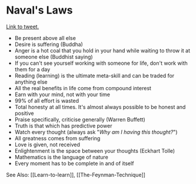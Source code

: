 # Naval's Laws

[Link to tweet.](https://twitter.com/Vedanth/status/806217119050235904)

- Be present above all else
- Desire is suffering (Buddha)
- Anger is a hot coal that you hold in your hand while waiting to throw it at someone else (Buddhist saying)
- If you can't see yourself working with someone for life, don't work with them for a day
- Reading (learning) is the ultimate meta-skill and can be traded for anything else
- All the real benefits in life come from compound interest
- Earn with your mind, not with your time
- 99% of all effort is wasted
- Total honesty at all times. It's almost always possible to be honest and positive
- Praise specifically, criticise generally (Warren Buffett)
- Truth is that which has predictive power
- Watch every thought (always ask "*Why am I having this thought?*")
- All greatness comes from suffering
- Love is given, not received
- Enlightenment is the space between your thoughts (Eckhart Tolle)
- Mathematics is the language of nature
- Every moment has to be complete in and of itself

See Also: [[Learn-to-learn]], [[The-Feynman-Technique]]